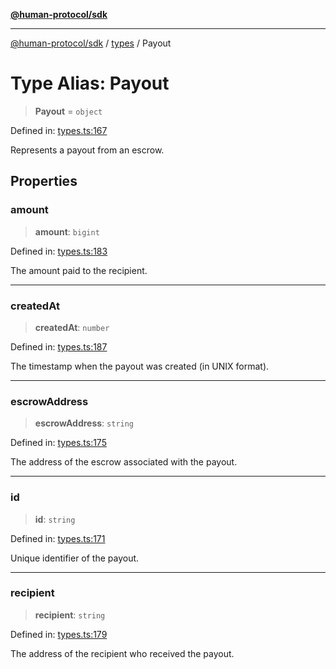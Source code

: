 [**@human-protocol/sdk**](../../README.md)

***

[@human-protocol/sdk](../../modules.md) / [types](../README.md) / Payout

# Type Alias: Payout

> **Payout** = `object`

Defined in: [types.ts:167](https://github.com/humanprotocol/human-protocol/blob/111a3dfb8ed775487998fa7cc407fdc884e7a927/packages/sdk/typescript/human-protocol-sdk/src/types.ts#L167)

Represents a payout from an escrow.

## Properties

### amount

> **amount**: `bigint`

Defined in: [types.ts:183](https://github.com/humanprotocol/human-protocol/blob/111a3dfb8ed775487998fa7cc407fdc884e7a927/packages/sdk/typescript/human-protocol-sdk/src/types.ts#L183)

The amount paid to the recipient.

***

### createdAt

> **createdAt**: `number`

Defined in: [types.ts:187](https://github.com/humanprotocol/human-protocol/blob/111a3dfb8ed775487998fa7cc407fdc884e7a927/packages/sdk/typescript/human-protocol-sdk/src/types.ts#L187)

The timestamp when the payout was created (in UNIX format).

***

### escrowAddress

> **escrowAddress**: `string`

Defined in: [types.ts:175](https://github.com/humanprotocol/human-protocol/blob/111a3dfb8ed775487998fa7cc407fdc884e7a927/packages/sdk/typescript/human-protocol-sdk/src/types.ts#L175)

The address of the escrow associated with the payout.

***

### id

> **id**: `string`

Defined in: [types.ts:171](https://github.com/humanprotocol/human-protocol/blob/111a3dfb8ed775487998fa7cc407fdc884e7a927/packages/sdk/typescript/human-protocol-sdk/src/types.ts#L171)

Unique identifier of the payout.

***

### recipient

> **recipient**: `string`

Defined in: [types.ts:179](https://github.com/humanprotocol/human-protocol/blob/111a3dfb8ed775487998fa7cc407fdc884e7a927/packages/sdk/typescript/human-protocol-sdk/src/types.ts#L179)

The address of the recipient who received the payout.
